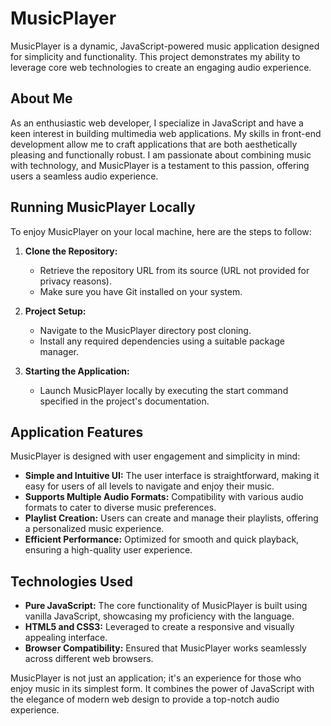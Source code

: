 # MusicPlayer

MusicPlayer is a dynamic, JavaScript-powered music application designed for simplicity and functionality. This project demonstrates my ability to leverage core web technologies to create an engaging audio experience.

## About Me

As an enthusiastic web developer, I specialize in JavaScript and have a keen interest in building multimedia web applications. My skills in front-end development allow me to craft applications that are both aesthetically pleasing and functionally robust. I am passionate about combining music with technology, and MusicPlayer is a testament to this passion, offering users a seamless audio experience.

## Running MusicPlayer Locally

To enjoy MusicPlayer on your local machine, here are the steps to follow:

1. **Clone the Repository:**
   - Retrieve the repository URL from its source (URL not provided for privacy reasons).
   - Make sure you have Git installed on your system.

2. **Project Setup:**
   - Navigate to the MusicPlayer directory post cloning.
   - Install any required dependencies using a suitable package manager.

3. **Starting the Application:**
   - Launch MusicPlayer locally by executing the start command specified in the project's documentation.

## Application Features

MusicPlayer is designed with user engagement and simplicity in mind:

- **Simple and Intuitive UI:** The user interface is straightforward, making it easy for users of all levels to navigate and enjoy their music.
- **Supports Multiple Audio Formats:** Compatibility with various audio formats to cater to diverse music preferences.
- **Playlist Creation:** Users can create and manage their playlists, offering a personalized music experience.
- **Efficient Performance:** Optimized for smooth and quick playback, ensuring a high-quality user experience.

## Technologies Used

- **Pure JavaScript:** The core functionality of MusicPlayer is built using vanilla JavaScript, showcasing my proficiency with the language.
- **HTML5 and CSS3:** Leveraged to create a responsive and visually appealing interface.
- **Browser Compatibility:** Ensured that MusicPlayer works seamlessly across different web browsers.

MusicPlayer is not just an application; it's an experience for those who enjoy music in its simplest form. It combines the power of JavaScript with the elegance of modern web design to provide a top-notch audio experience.
